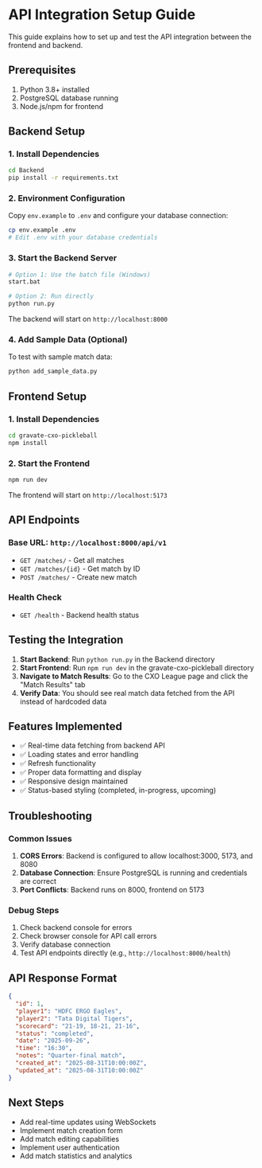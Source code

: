 # API Integration Setup Guide

This guide explains how to set up and test the API integration between the frontend and backend.

## Prerequisites

1. Python 3.8+ installed
2. PostgreSQL database running
3. Node.js/npm for frontend

## Backend Setup

### 1. Install Dependencies
```bash
cd Backend
pip install -r requirements.txt
```

### 2. Environment Configuration
Copy `env.example` to `.env` and configure your database connection:
```bash
cp env.example .env
# Edit .env with your database credentials
```

### 3. Start the Backend Server
```bash
# Option 1: Use the batch file (Windows)
start.bat

# Option 2: Run directly
python run.py
```

The backend will start on `http://localhost:8000`

### 4. Add Sample Data (Optional)
To test with sample match data:
```bash
python add_sample_data.py
```

## Frontend Setup

### 1. Install Dependencies
```bash
cd gravate-cxo-pickleball
npm install
```

### 2. Start the Frontend
```bash
npm run dev
```

The frontend will start on `http://localhost:5173`

## API Endpoints

### Base URL: `http://localhost:8000/api/v1`

- `GET /matches/` - Get all matches
- `GET /matches/{id}` - Get match by ID  
- `POST /matches/` - Create new match

### Health Check
- `GET /health` - Backend health status

## Testing the Integration

1. **Start Backend**: Run `python run.py` in the Backend directory
2. **Start Frontend**: Run `npm run dev` in the gravate-cxo-pickleball directory
3. **Navigate to Match Results**: Go to the CXO League page and click the "Match Results" tab
4. **Verify Data**: You should see real match data fetched from the API instead of hardcoded data

## Features Implemented

- ✅ Real-time data fetching from backend API
- ✅ Loading states and error handling
- ✅ Refresh functionality
- ✅ Proper data formatting and display
- ✅ Responsive design maintained
- ✅ Status-based styling (completed, in-progress, upcoming)

## Troubleshooting

### Common Issues

1. **CORS Errors**: Backend is configured to allow localhost:3000, 5173, and 8080
2. **Database Connection**: Ensure PostgreSQL is running and credentials are correct
3. **Port Conflicts**: Backend runs on 8000, frontend on 5173

### Debug Steps

1. Check backend console for errors
2. Check browser console for API call errors
3. Verify database connection
4. Test API endpoints directly (e.g., `http://localhost:8000/health`)

## API Response Format

```json
{
  "id": 1,
  "player1": "HDFC ERGO Eagles",
  "player2": "Tata Digital Tigers",
  "scorecard": "21-19, 18-21, 21-16",
  "status": "completed",
  "date": "2025-09-26",
  "time": "16:30",
  "notes": "Quarter-final match",
  "created_at": "2025-08-31T10:00:00Z",
  "updated_at": "2025-08-31T10:00:00Z"
}
```

## Next Steps

- Add real-time updates using WebSockets
- Implement match creation form
- Add match editing capabilities
- Implement user authentication
- Add match statistics and analytics




